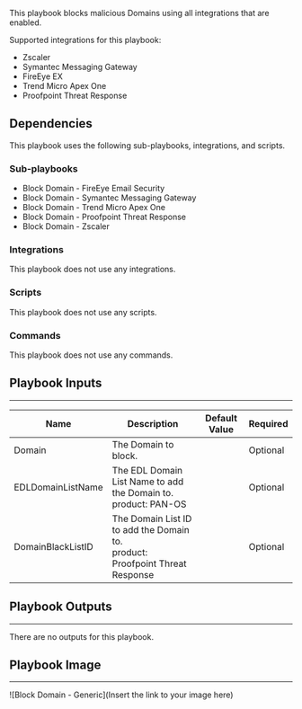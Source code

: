 This playbook blocks malicious Domains using all integrations that are enabled.

Supported integrations for this playbook:
* Zscaler
* Symantec Messaging Gateway
* FireEye EX
* Trend Micro Apex One
* Proofpoint Threat Response

## Dependencies
This playbook uses the following sub-playbooks, integrations, and scripts.

### Sub-playbooks
* Block Domain - FireEye Email Security
* Block Domain - Symantec Messaging Gateway 
* Block Domain - Trend Micro Apex One
* Block Domain - Proofpoint Threat Response
* Block Domain - Zscaler

### Integrations
This playbook does not use any integrations.

### Scripts
This playbook does not use any scripts.

### Commands
This playbook does not use any commands.

## Playbook Inputs
---

| **Name** | **Description** | **Default Value** | **Required** |
| --- | --- | --- | --- |
| Domain | The Domain to block. |  | Optional |
| EDLDomainListName | The EDL Domain List Name to add the Domain to.<br/>product: PAN-OS |  | Optional |
| DomainBlackListID | The Domain List ID to add the Domain to.<br/>product: Proofpoint Threat Response |  | Optional |

## Playbook Outputs
---
There are no outputs for this playbook.

## Playbook Image
---
![Block Domain - Generic](Insert the link to your image here)